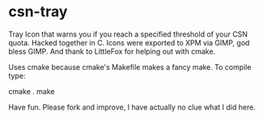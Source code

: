 csn-tray
========

Tray Icon that warns you if you reach a specified threshold of your CSN quota.
Hacked together in C. Icons were exported to XPM via GIMP, god bless GIMP. And
thank to LittleFox for helping out with cmake.

Uses cmake because cmake's Makefile makes a fancy make. To compile type:

cmake .
make

Have fun. Please fork and improve, I have actually no clue what I did here.
